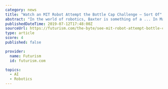 ```yaml
---
category: news
title: "Watch an MIT Robot Attempt the Bottle Cap Challenge — Sort Of"
abstract: "In the world of robotics, Baxter is something of a ... In May, researchers at MIT’s Computer Science and Artificial Intelligence Laboratory demonstrated Baxter’s latest skill: mirroring ..."
publishedDateTime: 2019-07-12T17:48:00Z
sourceUrl: https://futurism.com/the-byte/see-mit-robot-attempt-bottle-cap-challenge
type: article
score: 4
published: false

provider:
  name: Futurism
  id: futurism.com

topics:
  - AI
  - Robotics
---
```

